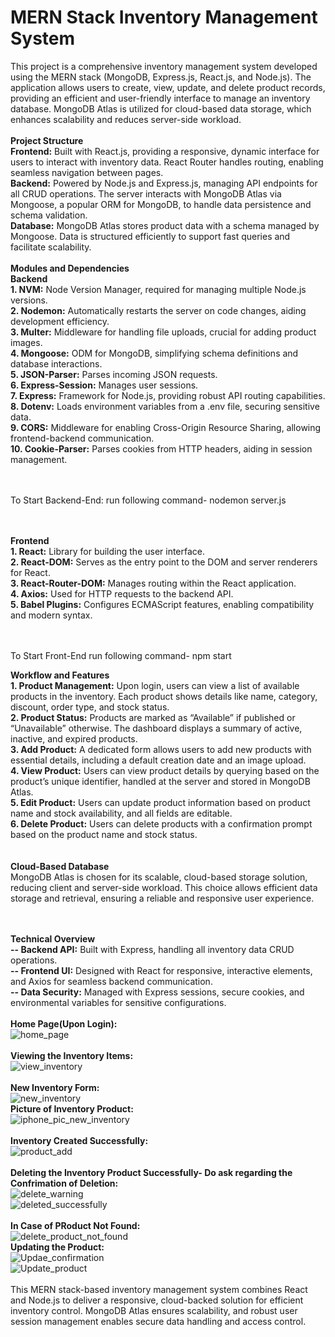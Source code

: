 # MERN Stack Inventory Management System

This project is a comprehensive inventory management system developed using the MERN stack (MongoDB, Express.js, React.js, and Node.js). The application allows users to create, view, update, and delete product records, providing an efficient and user-friendly interface to manage an inventory database. MongoDB Atlas is utilized for cloud-based data storage, which enhances scalability and reduces server-side workload.
<br><br>
**Project Structure** <br>
**Frontend:** Built with React.js, providing a responsive, dynamic interface for users to interact with inventory data. React Router handles routing, enabling seamless navigation between pages.<br>
**Backend:** Powered by Node.js and Express.js, managing API endpoints for all CRUD operations. The server interacts with MongoDB Atlas via Mongoose, a popular ORM for MongoDB, to handle data persistence and schema validation.<br>
**Database:** MongoDB Atlas stores product data with a schema managed by Mongoose. Data is structured efficiently to support fast queries and facilitate scalability.<br><br>
**Modules and Dependencies**
<br>
**Backend**<br>
**1. NVM:** Node Version Manager, required for managing multiple Node.js versions.<br>
**2. Nodemon:** Automatically restarts the server on code changes, aiding development efficiency.<br>
**3. Multer:** Middleware for handling file uploads, crucial for adding product images.<br>
**4. Mongoose:** ODM for MongoDB, simplifying schema definitions and database interactions.<br>
**5. JSON-Parser:** Parses incoming JSON requests.<br>
**6. Express-Session:** Manages user sessions.<br>
**7. Express:** Framework for Node.js, providing robust API routing capabilities.<br>
**8. Dotenv:** Loads environment variables from a .env file, securing sensitive data.<br>
**9. CORS:** Middleware for enabling Cross-Origin Resource Sharing, allowing frontend-backend communication.<br>
**10. Cookie-Parser:** Parses cookies from HTTP headers, aiding in session management.<br>


<br><br>
To Start Backend-End: run following command-
	nodemon server.js

<br><br>
**Frontend**<br>
**1. React:** Library for building the user interface.<br>
**2. React-DOM:** Serves as the entry point to the DOM and server renderers for React.<br>
**3. React-Router-DOM:** Manages routing within the React application.<br>
**4. Axios:** Used for HTTP requests to the backend API.<br>
**5. Babel Plugins:** Configures ECMAScript features, enabling compatibility and modern syntax.<br>

<br><br>
To Start Front-End run following command- npm start


**Workflow and Features**<br>
**1. Product Management:** Upon login, users can view a list of available products in the inventory. Each product shows details like name, category, discount, order type, and stock status.<br>
**2. Product Status:** Products are marked as “Available” if published or “Unavailable” otherwise. The dashboard displays a summary of active, inactive, and expired products.<br>
**3. Add Product:** A dedicated form allows users to add new products with essential details, including a default creation date and an image upload.<br>
**4. View Product:** Users can view product details by querying based on the product’s unique identifier, handled at the server and stored in MongoDB Atlas.<br>
**5. Edit Product:** Users can update product information based on product name and stock availability, and all fields are editable.<br>
**6. Delete Product:** Users can delete products with a confirmation prompt based on the product name and stock status.<br>
<br><br>
**Cloud-Based Database**<br>
MongoDB Atlas is chosen for its scalable, cloud-based storage solution, reducing client and server-side workload. This choice allows efficient data storage and retrieval, ensuring a reliable and responsive user experience.

<br><br>
**Technical Overview**<br>
**-- Backend API:** Built with Express, handling all inventory data CRUD operations.<br>
**-- Frontend UI:** Designed with React for responsive, interactive elements, and Axios for seamless backend communication.<br>
**-- Data Security:** Managed with Express sessions, secure cookies, and environmental variables for sensitive configurations.<br><br>
**Home Page(Upon Login):** <br>
![home_page](https://github.com/user-attachments/assets/62f48370-a934-49b0-a05b-d8ac8c11666d)
<br><br>
**Viewing the Inventory Items:**<br>
![view_inventory](https://github.com/user-attachments/assets/83bb74fc-fa4b-496e-a896-3e5412f2015e)
<br><br>
**New Inventory Form:**<br>
![new_inventory](https://github.com/user-attachments/assets/5c78229a-1e30-487c-addb-38531f242e11)
<br>
**Picture of Inventory Product:**<br>
![iphone_pic_new_inventory](https://github.com/user-attachments/assets/2f960e0a-bd9d-47ab-b6ad-b8a3040d4bc4)
<br><br>
**Inventory Created Successfully:**<br>
![product_add](https://github.com/user-attachments/assets/87a96e1e-f91e-4284-ad81-ed4069fda298)
<br><br>
**Deleting the Inventory Product Successfully- Do ask regarding the Confrimation of Deletion:**<br>
![delete_warning](https://github.com/user-attachments/assets/2083fda4-5f51-4cf5-ab5f-02ce0a1b77d0)<br>
![deleted_successfully](https://github.com/user-attachments/assets/f4c60b8b-1f33-497c-8881-c5c298625db4)<br><br>
**In Case of PRoduct Not Found:**<br>
![delete_product_not_found](https://github.com/user-attachments/assets/c87763bb-7c68-4bfe-9cd1-b73713f3473d)<br>
**Updating the Product:**<br>
![Updae_confirmation](https://github.com/user-attachments/assets/df0c2459-0031-437b-bfba-11d1b62147cb)<br>
![Update_product](https://github.com/user-attachments/assets/d74e4a97-e871-4127-b385-060a7ce42218)
<br><br>
This MERN stack-based inventory management system combines React and Node.js to deliver a responsive, cloud-backed solution for efficient inventory control. MongoDB Atlas ensures scalability, and robust user session management enables secure data handling and access control.





